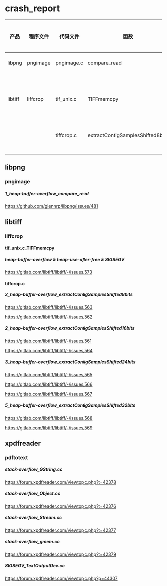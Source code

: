 # crash_report

|  产品   | 程序文件  | 代码文件| 函数| 漏洞类型|漏洞数量| url|
|  ----  | ----  | ----  | ----  | ----  |----|----|
| libpng  | pngimage |pngimage.c|compare_read|heap-buffer-overflow|1|https://github.com/glennrp/libpng/issues/481|
|libtiff|liffcrop|tif_unix.c|TIFFmemcpy|heap-buffer-overflow & heap-use-after-free &  SIGSEGV|1|https://gitlab.com/libtiff/libtiff/-/issues/573|
|||tiffcrop.c|extractContigSamplesShifted8bits|heap-buffer-overflow|2|https://gitlab.com/libtiff/libtiff/-/issues/563|
|||||||https://gitlab.com/libtiff/libtiff/-/issues/562|

## libpng
### pngimage
##### 1_heap-buffer-overflow_compare_read
https://github.com/glennrp/libpng/issues/481

## libtiff
### liffcrop 
####  tif_unix.c_TIFFmemcpy
##### heap-buffer-overflow & heap-use-after-free &  SIGSEGV
https://gitlab.com/libtiff/libtiff/-/issues/573
#### tiffcrop.c
##### 2_heap-buffer-overflow_extractContigSamplesShifted8bits
https://gitlab.com/libtiff/libtiff/-/issues/563

https://gitlab.com/libtiff/libtiff/-/issues/562
##### 2_heap-buffer-overflow_extractContigSamplesShifted16bits
https://gitlab.com/libtiff/libtiff/-/issues/561

https://gitlab.com/libtiff/libtiff/-/issues/564

##### 3_heap-buffer-overflow_extractContigSamplesShifted24bits
https://gitlab.com/libtiff/libtiff/-/issues/565

https://gitlab.com/libtiff/libtiff/-/issues/566

https://gitlab.com/libtiff/libtiff/-/issues/567
##### 5_heap-buffer-overflow_extractContigSamplesShifted32bits
https://gitlab.com/libtiff/libtiff/-/issues/568

https://gitlab.com/libtiff/libtiff/-/issues/569

## xpdfreader
### pdftotext
##### stack-overflow_GString.cc
https://forum.xpdfreader.com/viewtopic.php?t=42378
##### stack-overflow_Object.cc
https://forum.xpdfreader.com/viewtopic.php?t=42376
##### stack-overflow_Stream.cc
https://forum.xpdfreader.com/viewtopic.php?t=42377
##### stack-overflow_gmem.cc
https://forum.xpdfreader.com/viewtopic.php?t=42379
##### SIGSEGV_TextOutputDev.cc
https://forum.xpdfreader.com/viewtopic.php?p=44307
